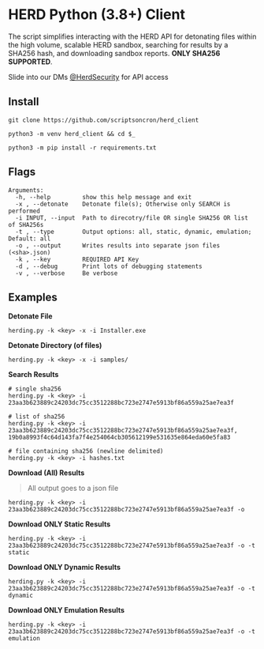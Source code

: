 # HERD Python (3.8+) Client

The script simplifies interacting with the HERD API for detonating files within the high volume, scalable HERD sandbox, searching for results by a SHA256 hash, and downloading sandbox reports. **ONLY SHA256 SUPPORTED**.

Slide into our DMs [@HerdSecurity](https://twitter.com/HerdSecurity) for API access 


## Install
```
git clone https://github.com/scriptsoncron/herd_client

python3 -m venv herd_client && cd $_

python3 -m pip install -r requirements.txt
```

## Flags
```
Arguments:
  -h, --help         show this help message and exit
  -x , --detonate    Detonate file(s); Otherwise only SEARCH is performed
  -i INPUT, --input  Path to direcotry/file OR single SHA256 OR list of SHA256s
  -t , --type        Output options: all, static, dynamic, emulation; Default: all
  -o , --output      Writes results into separate json files (<sha>.json)
  -k , --key         REQUIRED API Key
  -d , --debug       Print lots of debugging statements
  -v , --verbose     Be verbose
```

## Examples
**Detonate File**
```
herding.py -k <key> -x -i Installer.exe
```

**Detonate Directory (of files)**
```
herding.py -k <key> -x -i samples/ 
```

**Search Results**
```
# single sha256
herding.py -k <key> -i 23aa3b623889c24203dc75cc3512288bc723e2747e5913bf86a559a25ae7ea3f

# list of sha256
herding.py -k <key> -i 23aa3b623889c24203dc75cc3512288bc723e2747e5913bf86a559a25ae7ea3f, 19b0a8993f4c64d143fa7f4e254064cb305612199e531635e864eda60e5fa83

# file containing sha256 (newline delimited)
herding.py -k <key> -i hashes.txt
```

**Download (All) Results**
> All output goes to a json file
```
herding.py -k <key> -i 23aa3b623889c24203dc75cc3512288bc723e2747e5913bf86a559a25ae7ea3f -o
```

**Download ONLY Static Results**
```
herding.py -k <key> -i 23aa3b623889c24203dc75cc3512288bc723e2747e5913bf86a559a25ae7ea3f -o -t static
```

**Download ONLY Dynamic Results**
```
herding.py -k <key> -i 23aa3b623889c24203dc75cc3512288bc723e2747e5913bf86a559a25ae7ea3f -o -t dynamic
```

**Download ONLY Emulation Results**
```
herding.py -k <key> -i 23aa3b623889c24203dc75cc3512288bc723e2747e5913bf86a559a25ae7ea3f -o -t emulation
```
